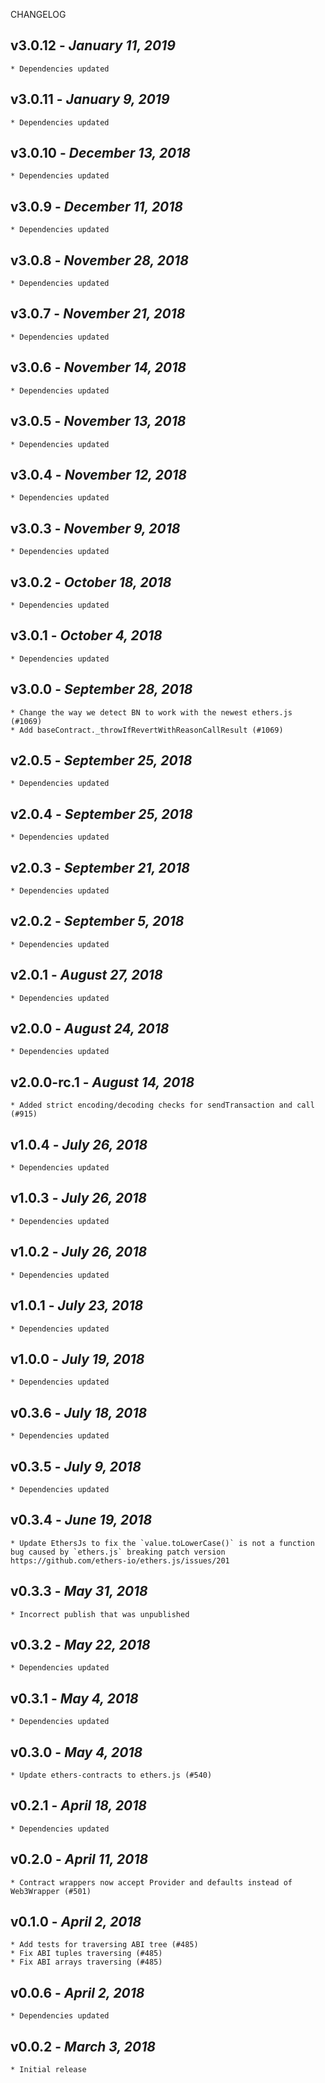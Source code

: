 <!--
changelogUtils.file is auto-generated using the monorepo-scripts package. Don't edit directly.
Edit the package's CHANGELOG.json file only.
-->

CHANGELOG

## v3.0.12 - _January 11, 2019_

    * Dependencies updated

## v3.0.11 - _January 9, 2019_

    * Dependencies updated

## v3.0.10 - _December 13, 2018_

    * Dependencies updated

## v3.0.9 - _December 11, 2018_

    * Dependencies updated

## v3.0.8 - _November 28, 2018_

    * Dependencies updated

## v3.0.7 - _November 21, 2018_

    * Dependencies updated

## v3.0.6 - _November 14, 2018_

    * Dependencies updated

## v3.0.5 - _November 13, 2018_

    * Dependencies updated

## v3.0.4 - _November 12, 2018_

    * Dependencies updated

## v3.0.3 - _November 9, 2018_

    * Dependencies updated

## v3.0.2 - _October 18, 2018_

    * Dependencies updated

## v3.0.1 - _October 4, 2018_

    * Dependencies updated

## v3.0.0 - _September 28, 2018_

    * Change the way we detect BN to work with the newest ethers.js (#1069)
    * Add baseContract._throwIfRevertWithReasonCallResult (#1069)

## v2.0.5 - _September 25, 2018_

    * Dependencies updated

## v2.0.4 - _September 25, 2018_

    * Dependencies updated

## v2.0.3 - _September 21, 2018_

    * Dependencies updated

## v2.0.2 - _September 5, 2018_

    * Dependencies updated

## v2.0.1 - _August 27, 2018_

    * Dependencies updated

## v2.0.0 - _August 24, 2018_

    * Dependencies updated

## v2.0.0-rc.1 - _August 14, 2018_

    * Added strict encoding/decoding checks for sendTransaction and call (#915)

## v1.0.4 - _July 26, 2018_

    * Dependencies updated

## v1.0.3 - _July 26, 2018_

    * Dependencies updated

## v1.0.2 - _July 26, 2018_

    * Dependencies updated

## v1.0.1 - _July 23, 2018_

    * Dependencies updated

## v1.0.0 - _July 19, 2018_

    * Dependencies updated

## v0.3.6 - _July 18, 2018_

    * Dependencies updated

## v0.3.5 - _July 9, 2018_

    * Dependencies updated

## v0.3.4 - _June 19, 2018_

    * Update EthersJs to fix the `value.toLowerCase()` is not a function bug caused by `ethers.js` breaking patch version https://github.com/ethers-io/ethers.js/issues/201

## v0.3.3 - _May 31, 2018_

    * Incorrect publish that was unpublished

## v0.3.2 - _May 22, 2018_

    * Dependencies updated

## v0.3.1 - _May 4, 2018_

    * Dependencies updated

## v0.3.0 - _May 4, 2018_

    * Update ethers-contracts to ethers.js (#540)

## v0.2.1 - _April 18, 2018_

    * Dependencies updated

## v0.2.0 - _April 11, 2018_

    * Contract wrappers now accept Provider and defaults instead of Web3Wrapper (#501)

## v0.1.0 - _April 2, 2018_

    * Add tests for traversing ABI tree (#485)
    * Fix ABI tuples traversing (#485)
    * Fix ABI arrays traversing (#485)

## v0.0.6 - _April 2, 2018_

    * Dependencies updated

## v0.0.2 - _March 3, 2018_

    * Initial release
